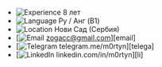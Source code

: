 <!-- 
|                                      |                                  |                                  |
| ------------------------------------ | -------------------------------- | -------------------------------- |
| **Опыт**:  8 лет                     | **Язык**: РУС / ENG (B2)         | **Локация**: Нови Сад (Сербия)   |
| **Email**: [zogacc@gmail.com][email] | [**Telegram**.me/m0rtyn][telega] | [**LinkedIn**.com/in/m0rtyn][li] |
-->

- ![Experience](../src/assets/experience.svg "Experience") 8 лет
- ![Language](../src/assets/language.svg "Language") Ру / Анг (B1)
- ![Location](../src/assets/location.svg "Location") Нови Сад (Сербия)
- [![Email](../src/assets/email.svg) zogacc@gmail.com][email]
- [![Telegram](../src/assets/telegram.svg) telegram.me/m0rtyn][telega]
- [![LinkedIn](../src/assets/linkedin.svg) linkedin.com/in/m0rtyn][li]